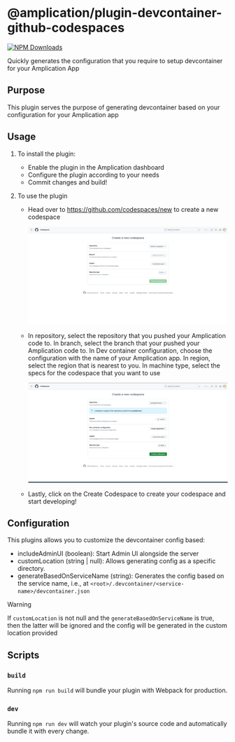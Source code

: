# @amplication/plugin-devcontainer-github-codespaces

[![NPM Downloads](https://img.shields.io/npm/dt/@amplication/plugin-devcontainer-github-codespaces)](https://www.npmjs.com/package/@amplication/plugin-devcontainer-github-codespaces)

Quickly generates the configuration that you require to setup devcontainer for your Amplication App

## Purpose
This plugin serves the purpose of generating devcontainer based on your configuration for your Amplication app


## Usage

1. To install the plugin:
   - Enable the plugin in the Amplication dashboard
   - Configure the plugin according to your needs
   - Commit changes and build!

2. To use the plugin
   - Head over to https://github.com/codespaces/new to create a new codespace
     
     ![Create new codespace](./assets/codespaces_before.png)

   - In repository, select the repository that you pushed your Amplication code to.
     In branch, select the branch that your pushed your Amplication code to.
     In Dev container configuration, choose the configuration with the name of your Amplication app.
     In region, select the region that is nearest to you.
     In machine type, select the specs for the codespace that you want to use

     ![Configure codespace](./assets/codespaces_after.png)

   - Lastly, click on the Create Codespace to create your codespace and start developing!


## Configuration

This plugins allows you to customize the devcontainer config based:

- includeAdminUI (boolean): Start Admin UI alongside the server
- customLocation (string | null): Allows generating config as a specific directory.
- generateBasedOnServiceName (string): Generates the config based on the service name, i.e., at `<root>/.devcontainer/<service-name>/devcontainer.json`

>[!WARNING]
>If `customLocation` is not null and the `generateBasedOnServiceName` is true, then the latter will be ignored and the config will be generated in the custom location provided

## Scripts

### `build`

Running `npm run build` will bundle your plugin with Webpack for production.

### `dev`

Running `npm run dev` will watch your plugin's source code and automatically bundle it with every change.

